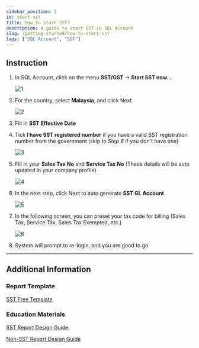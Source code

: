 ```yaml
---
sidebar_position: 2
id: start-sst
title: How to start SST?
description: A guide to start SST in SQL Account
slug: /getting-started/how-to-start-sst
tags: ["SQL Account", "SST"]
---
```


## Instruction

1. In SQL Account, click on the menu **SST/GST** -> **Start SST now...**

   ![1](/img/start-sst/1.png)

2. For the country, select **Malaysia**, and click Next

   ![2](/img/start-sst/2.png)

3. Fill in **SST Effective Date**

4. Tick **I have SST registered number** if you have a valid SST registration number from the government (skip to *Step 6* if you don't have one)

   ![3](/img/start-sst/3.png)

5. Fill in your **Sales Tax No** and **Service Tax No** (These details will be auto updated in your company profile)

   ![4](/img/start-sst/4.png)

6. In the next step, click Next to auto generate **SST GL Account**

   ![5](/img/start-sst/5.png)

7. In the following screen, you can preset your tax code for billing (Sales Tax, Service Tax, Sales Tax Exempted, etc.)

   ![6](/img/start-sst/6.png)

8. System will prompt to re-login, and you are good to go

---

## Additional Information

### Report Template

[SST Free Template](https://www.sql.com.my/webstore/templates/?title=sst)

### Education Materials

[SST Report Design Guide](https://youtu.be/eVSyce0ZecI)

[Non-SST Report Design Guide](https://youtu.be/DuXrpjJc4D0)
